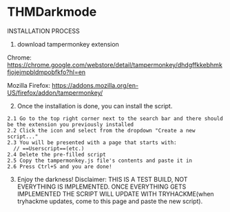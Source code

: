 # THMDarkmode
INSTALLATION PROCESS
  1. download tampermonkey extension 
  
  Chrome: https://chrome.google.com/webstore/detail/tampermonkey/dhdgffkkebhmkfjojejmpbldmpobfkfo?hl=en
  
  Mozilla Firefox: https://addons.mozilla.org/en-US/firefox/addon/tampermonkey/
  
  2. Once the installation is done, you can install the script.
    
    2.1 Go to the top right corner next to the search bar and there should be the extension you previously installed
    2.2 Click the icon and select from the dropdown "Create a new script..."
    2.3 You will be presented with a page that starts with:
      // ==Userscript==(etc.)
    2.4 Delete the pre-filled script
    2.5 Copy the tampermonkey.js file's contents and paste it in
    2.6 Press Ctrl+S and you are done!
  3. Enjoy the darkness!
Disclaimer:
  THIS IS A TEST BUILD, NOT EVERYTHING IS IMPLEMENTED. ONCE EVERYTHING GETS IMPLEMENTED THE SCRIPT WILL UPDATE WITH TRYHACKME(when tryhackme updates, come to this page and paste the new script).
